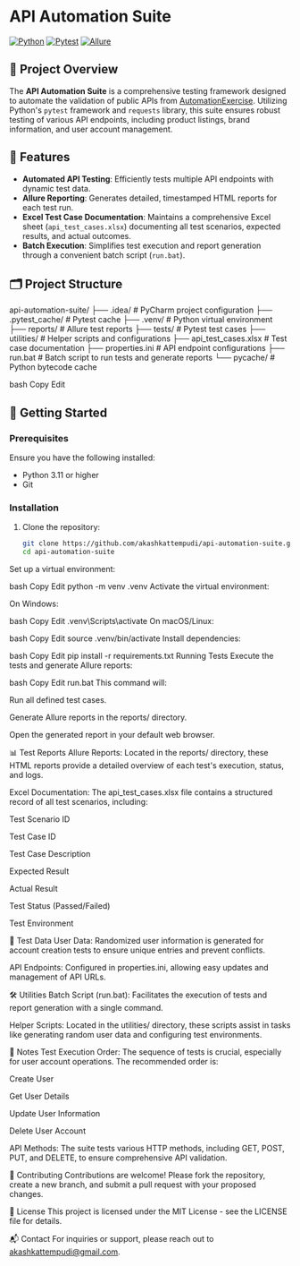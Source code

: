 # API Automation Suite

[![Python](https://img.shields.io/badge/python-3.11-blue)](https://www.python.org/)
[![Pytest](https://img.shields.io/badge/pytest-tested-brightgreen)](https://docs.pytest.org/)
[![Allure](https://img.shields.io/badge/allure-report-blueviolet)](https://docs.qameta.io/allure/)

## 📌 Project Overview
The **API Automation Suite** is a comprehensive testing framework designed to automate the validation of public APIs from [AutomationExercise](https://automationexercise.com). Utilizing Python's `pytest` framework and `requests` library, this suite ensures robust testing of various API endpoints, including product listings, brand information, and user account management.

## 🔧 Features
- **Automated API Testing**: Efficiently tests multiple API endpoints with dynamic test data.
- **Allure Reporting**: Generates detailed, timestamped HTML reports for each test run.
- **Excel Test Case Documentation**: Maintains a comprehensive Excel sheet (`api_test_cases.xlsx`) documenting all test scenarios, expected results, and actual outcomes.
- **Batch Execution**: Simplifies test execution and report generation through a convenient batch script (`run.bat`).

## 🗂 Project Structure
api-automation-suite/
├── .idea/ # PyCharm project configuration
├── .pytest_cache/ # Pytest cache
├── .venv/ # Python virtual environment
├── reports/ # Allure test reports
├── tests/ # Pytest test cases
├── utilities/ # Helper scripts and configurations
├── api_test_cases.xlsx # Test case documentation
├── properties.ini # API endpoint configurations
├── run.bat # Batch script to run tests and generate reports
└── pycache/ # Python bytecode cache

bash
Copy
Edit

## 🚀 Getting Started

### Prerequisites
Ensure you have the following installed:
- Python 3.11 or higher
- Git

### Installation
1. Clone the repository:
   ```bash
   git clone https://github.com/akashkattempudi/api-automation-suite.git
   cd api-automation-suite
Set up a virtual environment:

bash
Copy
Edit
python -m venv .venv
Activate the virtual environment:

On Windows:

bash
Copy
Edit
.venv\Scripts\activate
On macOS/Linux:

bash
Copy
Edit
source .venv/bin/activate
Install dependencies:

bash
Copy
Edit
pip install -r requirements.txt
Running Tests
Execute the tests and generate Allure reports:

bash
Copy
Edit
run.bat
This command will:

Run all defined test cases.

Generate Allure reports in the reports/ directory.

Open the generated report in your default web browser.

📊 Test Reports
Allure Reports: Located in the reports/ directory, these HTML reports provide a detailed overview of each test's execution, status, and logs.

Excel Documentation: The api_test_cases.xlsx file contains a structured record of all test scenarios, including:

Test Scenario ID

Test Case ID

Test Case Description

Expected Result

Actual Result

Test Status (Passed/Failed)

Test Environment

🧪 Test Data
User Data: Randomized user information is generated for account creation tests to ensure unique entries and prevent conflicts.

API Endpoints: Configured in properties.ini, allowing easy updates and management of API URLs.

🛠 Utilities
Batch Script (run.bat): Facilitates the execution of tests and report generation with a single command.

Helper Scripts: Located in the utilities/ directory, these scripts assist in tasks like generating random user data and configuring test environments.

📌 Notes
Test Execution Order: The sequence of tests is crucial, especially for user account operations. The recommended order is:

Create User

Get User Details

Update User Information

Delete User Account

API Methods: The suite tests various HTTP methods, including GET, POST, PUT, and DELETE, to ensure comprehensive API validation.

🤝 Contributing
Contributions are welcome! Please fork the repository, create a new branch, and submit a pull request with your proposed changes.

📄 License
This project is licensed under the MIT License - see the LICENSE file for details.

📬 Contact
For inquiries or support, please reach out to akashkattempudi@gmail.com.
